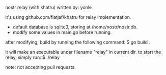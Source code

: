 nostr relay (with khatru)
written by: yonle

it's using github.com/fiatjaf/khatru for relay implementation.

- default database is sqlite3, storing at /home/nostr/nostr.db.
- modify some values in main.go before running.

after modifying, build by running the following command:
  $ go build .

it will make an executable under filename "relay" in current dir.
to start the relay, simply run:
  $ ./relay

note: not accepting pull requests.
